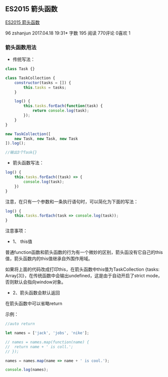 ## ES2015 箭头函数

[ES2015 箭头函数](https://www.jianshu.com/p/b4091e4545f8)

96  zshanjun 
2017.04.18 19:31* 字数 195 阅读 770评论 0喜欢 1

### 箭头函数用法  
- 传统写法：  
```javascript
class Task {}

class TaskCollection {
    constructor(tasks = []) {
        this.tasks = tasks;
    }

    log() {
        this.tasks.forEach(function(task) {
            return console.log(task);
        });
    }
}

new TaskCollection([
    new Task, new Task, new Task
]).log();

//输出3个Task{}
```


- 箭头函数写法：
```javascript
log() {
    this.tasks.forEach((task) => {
        console.log(task);
    })
}
```



注意，在只有一个参数和一条执行语句时，可以简化为下面的写法：

```javascript
log() {
    this.tasks.forEach(task => console.log(task));
}
```


注意事项：
- 1、 this值  

普通function函数和箭头函数的行为有一个微妙的区别，箭头函没有它自己的this值，箭头函数内的this值继承自外围作用域。

如果将上面的代码改成打印this，在箭头函数中this值为TaskCollection {tasks: Array[3]}，在传统函数中会输出undefined，这是由于自动开启了strict mode，否则默认会指向window对象。

- 2、箭头函数会默认返回  

在箭头函数中可以省略return

示例：
```javascript
//auto return

let names = ['jack', 'jobs', 'nike'];

// names = names.map(function(name) {
//  return name + ' is coll.';
// });

names = names.map(name => name + ' is cool.');

console.log(names);
```
